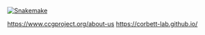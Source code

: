 [![Snakemake](https://img.shields.io/badge/snakemake-≥6.13.1-brightgreen.svg?style=flat)](https://snakemake.readthedocs.io)

https://www.ccgproject.org/about-us
https://corbett-lab.github.io/
